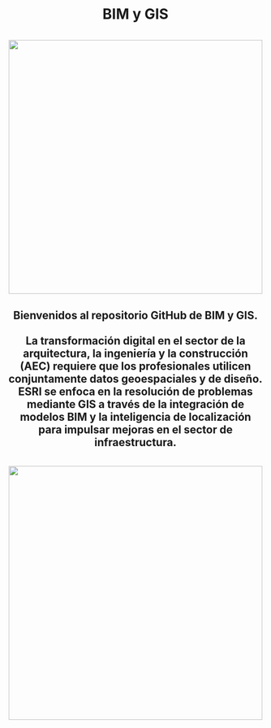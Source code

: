 <div id="title" align="center">   <h1>BIM y GIS<br><br><img src="https://www.esri.com/content/dam/esrisites/en-us/industries/2021/aec/assets/gis-and-bim/industry-aec-gis-and-bim-banner-foreground.png" width="500"/></h1></div>

<div id="header" align="center">
  <h2>Bienvenidos al repositorio GitHub de BIM y GIS.<br>
    <br>
    La transformación digital en el sector de la arquitectura, la ingeniería y la construcción (AEC) requiere que los profesionales utilicen conjuntamente datos geoespaciales y de diseño. ESRI se enfoca en la resolución de problemas mediante GIS a través de la integración de modelos BIM y la inteligencia de localización para impulsar mejoras en el sector de infraestructura.</h2><br>
    <img src="https://www.esri.com/content/dam/esrisites/en-us/industries/2021/aec/assets/gis-and-bim/gis-bim-5050-collaboration-cloud.jpg" width="500"/><br>
</div>
